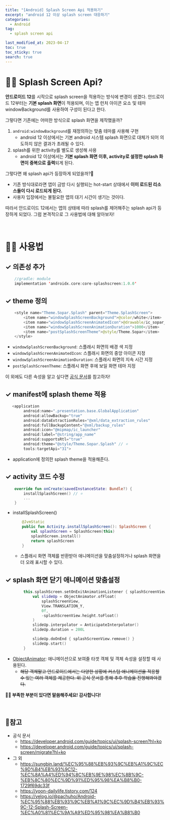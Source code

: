```yaml
---
title: "[Android] Splash Screen Api 적용하기"
excerpt: "android 12 이상 splash screen 대응하기"
categories:
  - Android
tag:
  - splash screen api

last_modified_at: 2023-04-17
toc: true
toc_sticky: true
search: true
---
```


# 🙋‍♀️ Splash Screen Api?

**안드로이드 12**를 시작으로 splash screen을 적용하는 방식에 변경이 생겼다. 안드로이드 12부터는 **기본 splash 화면**이 적용되며, 이는 앱 런처 아이콘 요소 및 테마 windowBackground를 사용하여 구성이 된다고 한다. 


그렇다면 기존에는 어떠한 방식으로 splash 화면을 제작했을까?

1. `android:windowBackground`를 재정의하는 맞춤 테마를 사용해 구현
    * android 12 이상에서는 기본 android 시스템 splash 화면으로 대체가 되어 의도하지 않은 결과가 초래될 수 있다.
2. splash를 위한 activity를 별도로 생성해 사용
    * android 12 이상에서는 **기본 splash 화면 이후, activity로 설정한 splash 화면이 중복으로 출력**되게 된다.

그렇다면 왜 splash api가 등장하게 되었을까?🤔
* 기존 방식대로라면 앱이 금방 다시 실행되는 hot-start 상태에서 **이미 로드된 리소스들이 다시 로드되게 된다.** 
* 사용자 입장에서는 불필요한 앱의 대기 시간이 생기는 것이다.

따라서 안드로이드 12에서는 앱의 상태에 따라 splash를 제어해주는 splash api가 등장하게 되었다. 그럼 본격적으로 그 사용법에 대해 알아보자!

<br>

# 🙋‍♀️ 사용법

## ✓ 의존성 추가
```kotlin
    //gradle: module
    implementation 'androidx.core:core-splashscreen:1.0.0'
```

## ✓ theme 정의 
```kotlin
    <style name="Theme.Sopar.Splash" parent="Theme.SplashScreen">
        <item name="windowSplashScreenBackground">@color/white</item>
        <item name="windowSplashScreenAnimatedIcon">@drawable/ic_sopar_splash_logo</item>
        <item name="windowSplashScreenAnimationDuration">1000</item>
        <item name="postSplashScreenTheme">@style/Theme.Sopar</item>
    </style>
```
* `windowSplashScreenBackground`: 스플래시 화면의 배경 색 지정
* `windowSplashScreenAnimatedIcon`: 스플래시 화면의 중앙 아이콘 지정
* `windowSplashScreenAnimationDuration`: 스플래시 화면의 지속 시간 지정
* `postSplashScreenTheme`: 스플래시 화면 후에 보일 화면 테마 지정

이 외에도 다른 속성을 알고 싶다면 [공식 문서](https://developer.android.com/guide/topics/ui/splash-screen?authuser=1&hl=ko)를 참고하자!

## ✓ manifest에 splash theme 적용
```kotlin
   <application
        android:name=".presentation.base.GlobalApplication"
        android:allowBackup="true"
        android:dataExtractionRules="@xml/data_extraction_rules"
        android:fullBackupContent="@xml/backup_rules"
        android:icon="@mipmap/ic_launcher"
        android:label="@string/app_name"
        android:supportsRtl="true"
        android:theme="@style/Theme.Sopar.Splash" // ⭐️
        tools:targetApi="31">
```
* application에 정의한 splash theme을 적용해준다.

## ✓ activity 코드 수정
```kotlin
    override fun onCreate(savedInstanceState: Bundle?) {
        installSplashScreen() // ⭐️
        ...
    }
```
* installSplashScreen()
    ```kotlin
        @JvmStatic
        public fun Activity.installSplashScreen(): SplashScreen {
            val splashScreen = SplashScreen(this)
            splashScreen.install()
            return splashScreen
        }
    ```
    * 스플래시 화면 객체를 반환받아 애니메이션을 맞춤설정하거나 splash 화면을 더 오래 표시할 수 있다.

## ✓ splash 화면 닫기 애니메이션 맞춤설정
```kotlin
        this.splashScreen.setOnExitAnimationListener { splashScreenView ->
            val slideUp = ObjectAnimator.ofFloat(
                splashScreenView,
                View.TRANSLATION_Y,
                0f,
                -splashScreenView.height.toFloat()
            )
            slideUp.interpolator = AnticipateInterpolator()
            slideUp.duration = 200L

            slideUp.doOnEnd { splashScreenView.remove() }
            slideUp.start()
        }
```
* [ObjectAnimator](https://developer.android.com/guide/topics/graphics/prop-animation?hl=ko): 애니메이션으로 보여줄 타겟 객체 및 객체 속성을 설정할 때 사용된다.
    * ~~해당 객체말고 안드로이드에서는 다양한 상황에 커스텀 애니메이션을 적용할 수 있는 여러 객체를 제공한다. 위 공식 문서를 통해 추후 학습을 진행해봐야겠다.~~


**🙇‍♀️ 부족한 부분이 있다면 말씀해주세요! 감사합니다!**

<br>

## 📃참고
* 공식 문서
    * <https://developer.android.com/guide/topics/ui/splash-screen?hl=ko>
    * <https://developer.android.com/guide/topics/ui/splash-screen/migrate?hl=ko>
* 그 외
    * <https://sungbin.land/%EC%95%88%EB%93%9C%EB%A1%9C%EC%9D%B4%EB%93%9C12-%EC%8A%A4%ED%94%8C%EB%9E%98%EC%8B%9C-%EB%8C%80%EC%9D%91%ED%95%98%EA%B8%B0-1729f69dc33f>
    * <https://yoon-dailylife.tistory.com/124>
    * <https://velog.io/@pachuho/Android-%EC%95%88%EB%93%9C%EB%A1%9C%EC%9D%B4%EB%93%9C-12-Splash-Screen-%EC%A0%81%EC%9A%A9%ED%95%98%EA%B8%B0>